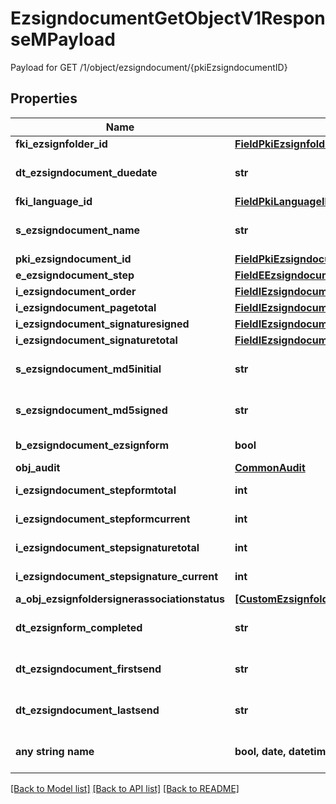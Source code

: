 # EzsigndocumentGetObjectV1ResponseMPayload

Payload for GET /1/object/ezsigndocument/{pkiEzsigndocumentID}

## Properties
Name | Type | Description | Notes
------------ | ------------- | ------------- | -------------
**fki_ezsignfolder_id** | [**FieldPkiEzsignfolderID**](FieldPkiEzsignfolderID.md) |  | 
**dt_ezsigndocument_duedate** | **str** | The maximum date and time at which the Ezsigndocument can be signed. | 
**fki_language_id** | [**FieldPkiLanguageID**](FieldPkiLanguageID.md) |  | 
**s_ezsigndocument_name** | **str** | The name of the document that will be presented to Ezsignfoldersignerassociations | 
**pki_ezsigndocument_id** | [**FieldPkiEzsigndocumentID**](FieldPkiEzsigndocumentID.md) |  | 
**e_ezsigndocument_step** | [**FieldEEzsigndocumentStep**](FieldEEzsigndocumentStep.md) |  | 
**i_ezsigndocument_order** | [**FieldIEzsigndocumentOrder**](FieldIEzsigndocumentOrder.md) |  | 
**i_ezsigndocument_pagetotal** | [**FieldIEzsigndocumentPagetotal**](FieldIEzsigndocumentPagetotal.md) |  | 
**i_ezsigndocument_signaturesigned** | [**FieldIEzsigndocumentSignaturesigned**](FieldIEzsigndocumentSignaturesigned.md) |  | 
**i_ezsigndocument_signaturetotal** | [**FieldIEzsigndocumentSignaturetotal**](FieldIEzsigndocumentSignaturetotal.md) |  | 
**s_ezsigndocument_md5initial** | **str** | MD5 Hash of the initial PDF Document before signatures were applied to it. | 
**s_ezsigndocument_md5signed** | **str** | MD5 Hash of the final PDF Document after all signatures were applied to it. | 
**b_ezsigndocument_ezsignform** | **bool** | If the Ezsigndocument contains an Ezsignform or not | 
**obj_audit** | [**CommonAudit**](CommonAudit.md) |  | 
**i_ezsigndocument_stepformtotal** | **int** | The total number of steps in the form filling phase | 
**i_ezsigndocument_stepformcurrent** | **int** | The current step in the form filling phase | 
**i_ezsigndocument_stepsignaturetotal** | **int** | The total number of steps in the signature filling phase | 
**i_ezsigndocument_stepsignature_current** | **int** | The current step in the signature phase | 
**a_obj_ezsignfoldersignerassociationstatus** | [**[CustomEzsignfoldersignerassociationstatusResponse]**](CustomEzsignfoldersignerassociationstatusResponse.md) |  | 
**dt_ezsignform_completed** | **str** | The date and time at which the Ezsignform has been completed. | [optional] 
**dt_ezsigndocument_firstsend** | **str** | The date and time when the Ezsigndocument was first sent. | [optional] 
**dt_ezsigndocument_lastsend** | **str** | The date and time when the Ezsigndocument was sent the last time. | [optional] 
**any string name** | **bool, date, datetime, dict, float, int, list, str, none_type** | any string name can be used but the value must be the correct type | [optional]

[[Back to Model list]](../README.md#documentation-for-models) [[Back to API list]](../README.md#documentation-for-api-endpoints) [[Back to README]](../README.md)



